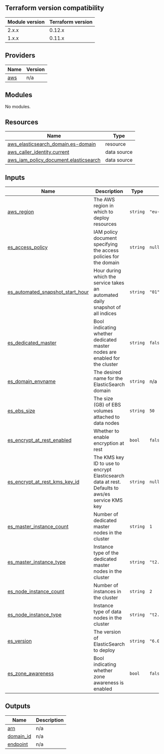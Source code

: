 ## Terraform version compatibility

| Module version | Terraform version |
|----------------|-------------------|
| 2.x.x          | 0.12.x            |
| 1.x.x          | 0.11.x            |

## Providers

| Name | Version |
|------|---------|
| <a name="provider_aws"></a> [aws](#provider\_aws) | n/a |

## Modules

No modules.

## Resources

| Name | Type |
|------|------|
| [aws_elasticsearch_domain.es-domain](https://registry.terraform.io/providers/hashicorp/aws/latest/docs/resources/elasticsearch_domain) | resource |
| [aws_caller_identity.current](https://registry.terraform.io/providers/hashicorp/aws/latest/docs/data-sources/caller_identity) | data source |
| [aws_iam_policy_document.elasticsearch](https://registry.terraform.io/providers/hashicorp/aws/latest/docs/data-sources/iam_policy_document) | data source |

## Inputs

| Name | Description | Type | Default | Required |
|------|-------------|------|---------|:--------:|
| <a name="input_aws_region"></a> [aws\_region](#input\_aws\_region) | The AWS region in which to deploy resources | `string` | `"eu-west-1"` | no |
| <a name="input_es_access_policy"></a> [es\_access\_policy](#input\_es\_access\_policy) | IAM policy document specifying the access policies for the domain | `string` | `null` | no |
| <a name="input_es_automated_snapshot_start_hour"></a> [es\_automated\_snapshot\_start\_hour](#input\_es\_automated\_snapshot\_start\_hour) | Hour during which the service takes an automated daily snapshot of all indices | `string` | `"01"` | no |
| <a name="input_es_dedicated_master"></a> [es\_dedicated\_master](#input\_es\_dedicated\_master) | Bool indicating whether dedicated master nodes are enabled for the cluster | `string` | `false` | no |
| <a name="input_es_domain_envname"></a> [es\_domain\_envname](#input\_es\_domain\_envname) | The desired name for the ElasticSearch domain | `string` | n/a | yes |
| <a name="input_es_ebs_size"></a> [es\_ebs\_size](#input\_es\_ebs\_size) | The size (GB) of EBS volumes attached to data nodes | `string` | `50` | no |
| <a name="input_es_encrypt_at_rest_enabled"></a> [es\_encrypt\_at\_rest\_enabled](#input\_es\_encrypt\_at\_rest\_enabled) | Whether to enable encryption at rest | `bool` | `false` | no |
| <a name="input_es_encrypt_at_rest_kms_key_id"></a> [es\_encrypt\_at\_rest\_kms\_key\_id](#input\_es\_encrypt\_at\_rest\_kms\_key\_id) | The KMS key ID to use to encrypt Elasticsearch data at rest.  Defaults to aws/es service KMS key | `string` | `null` | no |
| <a name="input_es_master_instance_count"></a> [es\_master\_instance\_count](#input\_es\_master\_instance\_count) | Number of dedicated master nodes in the cluster | `string` | `1` | no |
| <a name="input_es_master_instance_type"></a> [es\_master\_instance\_type](#input\_es\_master\_instance\_type) | Instance type of the dedicated master nodes in the cluster | `string` | `"t2.micro.elasticsearch"` | no |
| <a name="input_es_node_instance_count"></a> [es\_node\_instance\_count](#input\_es\_node\_instance\_count) | Number of instances in the cluster | `string` | `2` | no |
| <a name="input_es_node_instance_type"></a> [es\_node\_instance\_type](#input\_es\_node\_instance\_type) | Instance type of data nodes in the cluster | `string` | `"t2.micro.elasticsearch"` | no |
| <a name="input_es_version"></a> [es\_version](#input\_es\_version) | The version of ElasticSearch to deploy | `string` | `"6.0"` | no |
| <a name="input_es_zone_awareness"></a> [es\_zone\_awareness](#input\_es\_zone\_awareness) | Bool indicating whether zone awareness is enabled | `bool` | `false` | no |

## Outputs

| Name | Description |
|------|-------------|
| <a name="output_arn"></a> [arn](#output\_arn) | n/a |
| <a name="output_domain_id"></a> [domain\_id](#output\_domain\_id) | n/a |
| <a name="output_endpoint"></a> [endpoint](#output\_endpoint) | n/a |
